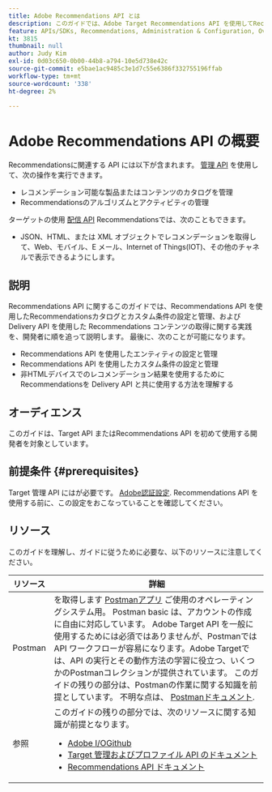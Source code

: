 ```yaml
---
title: Adobe Recommendations API とは
description: このガイドでは、Adobe Target Recommendations API を使用してRecommendationsカタログとカスタム条件の設定と管理を実践するほか、Delivery API を使用してレコメンデーションコンテンツを取得する方法について説明します。
feature: APIs/SDKs, Recommendations, Administration & Configuration, Overview
kt: 3815
thumbnail: null
author: Judy Kim
exl-id: 0d03c650-0b00-44b8-a794-10e5d738e42c
source-git-commit: e5bae1ac9485c3e1d7c55e6386f332755196ffab
workflow-type: tm+mt
source-wordcount: '338'
ht-degree: 2%

---
```


# Adobe Recommendations API の概要

Recommendationsに関連する API には以下が含まれます。 [管理 API](../../before-administer/target-api-overview.md) を使用して、次の操作を実行できます。

* レコメンデーション可能な製品またはコンテンツのカタログを管理
* Recommendationsのアルゴリズムとアクティビティの管理

ターゲットの使用 [配信 API](../../implement/delivery-api/overview.md) Recommendationsでは、次のこともできます。

* JSON、HTML、または XML オブジェクトでレコメンデーションを取得して、Web、モバイル、E メール、Internet of Things(IOT)、その他のチャネルで表示できるようにします。

## 説明

Recommendations API に関するこのガイドでは、Recommendations API を使用したRecommendationsカタログとカスタム条件の設定と管理、および Delivery API を使用した Recommendations コンテンツの取得に関する実践を、開発者に順を追って説明します。 最後に、次のことが可能になります。

* Recommendations API を使用したエンティティの設定と管理
* Recommendations API を使用したカスタム条件の設定と管理
* 非HTMLデバイスでのレコメンデーション結果を使用するためにRecommendationsを Delivery API と共に使用する方法を理解する

## オーディエンス

このガイドは、Target API またはRecommendations API を初めて使用する開発者を対象としています。

## 前提条件 {#prerequisites}

Target 管理 API にはが必要です。 [Adobe認証設定](../configure-authentication.md). Recommendations API を使用する前に、この設定をおこなっていることを確認してください。

## リソース

このガイドを理解し、ガイドに従うために必要な、以下のリソースに注意してください。

| リソース | 詳細 |
| --- | --- |
| Postman | を取得します [Postmanアプリ](https://www.postman.com/downloads/) ご使用のオペレーティングシステム用。 Postman basic は、アカウントの作成に自由に対応しています。 Adobe Target API を一般に使用するためには必須ではありませんが、Postmanでは API ワークフローが容易になります。Adobe Targetでは、API の実行とその動作方法の学習に役立つ、いくつかのPostmanコレクションが提供されています。 このガイドの残りの部分は、Postmanの作業に関する知識を前提としています。 不明な点は、 [Postmanドキュメント](https://learning.getpostman.com/). |
| 参照 | このガイドの残りの部分では、次のリソースに関する知識が前提となります。<UL><li>[Adobe I/OGithub](https://github.com/adobeio)</li><li>[Target 管理およびプロファイル API のドキュメント](../../administer/admin-api/admin-api-overview-new.md)</li><li>[Recommendations API ドキュメント](https://developers.adobetarget.com/api/recommendations/)</li></UL> |
